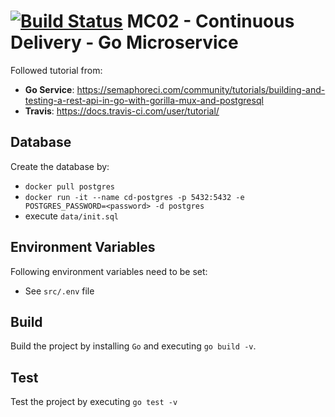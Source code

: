 # [![Build Status](https://travis-ci.com/danielxbauer/mc02-cd-go-microservice.svg?branch=main)](https://travis-ci.com/danielxbauer/mc02-cd-go-microservice) MC02 - Continuous Delivery - Go Microservice
Followed tutorial from: 
* **Go Service**: https://semaphoreci.com/community/tutorials/building-and-testing-a-rest-api-in-go-with-gorilla-mux-and-postgresql
* **Travis**: https://docs.travis-ci.com/user/tutorial/

## Database
Create the database by:
* `docker pull postgres`
* `docker run -it --name cd-postgres -p 5432:5432 -e POSTGRES_PASSWORD=<password> -d postgres`
* execute `data/init.sql`

## Environment Variables
Following environment variables need to be set:
* See `src/.env` file

## Build
Build the project by installing `Go` and executing `go build -v`.

## Test
Test the project by executing `go test -v`